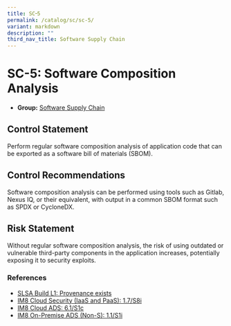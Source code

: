 ```yaml
---
title: SC᠆5
permalink: /catalog/sc/sc-5/
variant: markdown
description: ""
third_nav_title: Software Supply Chain
---
```

# SC-5: Software Composition Analysis

* **Group:** [Software Supply Chain](/catalog/sc)

## Control Statement

Perform regular software composition analysis of application code that can be exported as a software bill of materials (SBOM).

## Control Recommendations

Software composition analysis can be performed using tools such as Gitlab, Nexus IQ, or their equivalent, with output in a common SBOM format such as SPDX or CycloneDX.

## Risk Statement

Without regular software composition analysis, the risk of using outdated or vulnerable third-party components in the application increases, potentially exposing it to security exploits.



### References


 * [SLSA Build L1: Provenance exists](https://slsa.dev)
 * [IM8 Cloud Security (IaaS and PaaS): 1.7/S8i](https://intranet.mof.gov.sg/portal/IM/Themes/IT-Management/Cloud/Topics/Cloud-Security.aspx)
 * [IM8 Cloud ADS: 6.1/S1c](https://intranet.mof.gov.sg/portal/IM/Themes/IT-Management/Cloud/Topics/Application-Development-Security-(For-Cloud).aspx)
 * [IM8 On-Premise ADS (Non-S): 1.1/S1i](https://intranet.mof.gov.sg/portal/IM/Themes/IT-Management/On-Premise/Topics/Application-Development-Security-(For-Non-S).aspx)